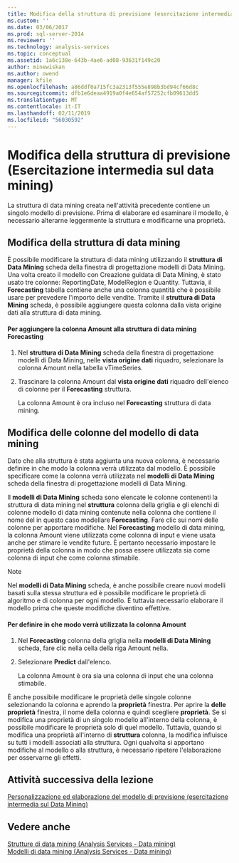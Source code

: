 ```yaml
---
title: Modifica della struttura di previsione (esercitazione intermedia di Data Mining) | Microsoft Docs
ms.custom: ''
ms.date: 03/06/2017
ms.prod: sql-server-2014
ms.reviewer: ''
ms.technology: analysis-services
ms.topic: conceptual
ms.assetid: 1a6c138e-643b-4ae6-ad08-93631f149c20
author: minewiskan
ms.author: owend
manager: kfile
ms.openlocfilehash: a86ddf0a715fc3a2313f555e898b3bd94cf66d8c
ms.sourcegitcommit: dfb1e6deaa4919a0f4e654af57252cfb09613dd5
ms.translationtype: MT
ms.contentlocale: it-IT
ms.lasthandoff: 02/11/2019
ms.locfileid: "56030592"
---
```

# <a name="modifying-the-forecasting-structure-intermediate-data-mining-tutorial"></a>Modifica della struttura di previsione (Esercitazione intermedia sul data mining)
  La struttura di data mining creata nell'attività precedente contiene un singolo modello di previsione. Prima di elaborare ed esaminare il modello, è necessario alterarne leggermente la struttura e modificarne una proprietà.  
  
## <a name="modifying-the-mining-structure"></a>Modifica della struttura di data mining  
 È possibile modificare la struttura di data mining utilizzando il **struttura di Data Mining** scheda della finestra di progettazione modelli di Data Mining. Una volta creato il modello con Creazione guidata di Data Mining, è stato usato tre colonne: ReportingDate, ModelRegion e Quantity. Tuttavia, il **Forecasting** tabella contiene anche una colonna quantità che è possibile usare per prevedere l'importo delle vendite. Tramite il **struttura di Data Mining** scheda, è possibile aggiungere questa colonna dalla vista origine dati alla struttura di data mining.  
  
#### <a name="to-add-the-amount-column-to-the-forecasting-mining-structure"></a>Per aggiungere la colonna Amount alla struttura di data mining Forecasting  
  
1.  Nel **struttura di Data Mining** scheda della finestra di progettazione modelli di Data Mining, nelle **vista origine dati** riquadro, selezionare la colonna Amount nella tabella vTimeSeries.  
  
2.  Trascinare la colonna Amount dal **vista origine dati** riquadro dell'elenco di colonne per il **Forecasting** struttura.  
  
     La colonna Amount è ora incluso nel **Forecasting** struttura di data mining.  
  
## <a name="modifying-the-columns-in-the-mining-model"></a>Modifica delle colonne del modello di data mining  
 Dato che alla struttura è stata aggiunta una nuova colonna, è necessario definire in che modo la colonna verrà utilizzata dal modello. È possibile specificare come la colonna verrà utilizzata nel **modelli di Data Mining** scheda della finestra di progettazione modelli di Data Mining.  
  
 Il **modelli di Data Mining** scheda sono elencate le colonne contenenti la struttura di data mining nel **struttura** colonna della griglia e gli elenchi di colonne modello di data mining contenute nella colonna che contiene il nome del in questo caso modellare **Forecasting**. Fare clic sui nomi delle colonne per apportare modifiche. Nel **Forecasting** modello di data mining, la colonna Amount viene utilizzata come colonna di input e viene usata anche per stimare le vendite future. È pertanto necessario impostare le proprietà della colonna in modo che possa essere utilizzata sia come colonna di input che come colonna stimabile.  
  
> [!NOTE]  
>  Nel **modelli di Data Mining** scheda, è anche possibile creare nuovi modelli basati sulla stessa struttura ed è possibile modificare le proprietà di algoritmo e di colonna per ogni modello. È tuttavia necessario elaborare il modello prima che queste modifiche diventino effettive.  
  
#### <a name="to-define-how-the-amount-column-will-be-used"></a>Per definire in che modo verrà utilizzata la colonna Amount  
  
1.  Nel **Forecasting** colonna della griglia nella **modelli di Data Mining** scheda, fare clic nella cella della riga Amount nella.  
  
2.  Selezionare **Predict** dall'elenco.  
  
     La colonna Amount è ora sia una colonna di input che una colonna stimabile.  
  
 È anche possibile modificare le proprietà delle singole colonne selezionando la colonna e aprendo la **proprietà** finestra. Per aprire la **delle proprietà** finestra, il nome della colonna e quindi scegliere **proprietà**. Se si modifica una proprietà di un singolo modello all'interno della colonna, è possibile modificare le proprietà solo di quel modello. Tuttavia, quando si modifica una proprietà all'interno di **struttura** colonna, la modifica influisce su tutti i modelli associati alla struttura. Ogni qualvolta si apportano modifiche al modello o alla struttura, è necessario ripetere l'elaborazione per osservarne gli effetti.  
  
## <a name="next-task-in-lesson"></a>Attività successiva della lezione  
 [Personalizzazione ed elaborazione del modello di previsione &#40;esercitazione intermedia sul Data Mining&#41;](../../2014/tutorials/customize-process-forecasting-model-intermediate-data-mining-tutorial.md)  
  
## <a name="see-also"></a>Vedere anche  
 [Strutture di data mining &#40;Analysis Services - Data mining&#41;](../../2014/analysis-services/data-mining/mining-structures-analysis-services-data-mining.md)   
 [Modelli di data mining &#40;Analysis Services - Data mining&#41;](../../2014/analysis-services/data-mining/mining-models-analysis-services-data-mining.md)  
  
  
